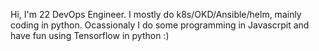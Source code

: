 Hi, I'm 22 DevOps Engineer. I mostly do k8s/OKD/Ansible/helm, mainly coding in python. Ocassionaly I do some programming in Javascrpit and have fun using Tensorflow in python :)

